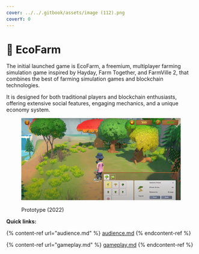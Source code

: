 ```yaml
---
cover: ../../.gitbook/assets/image (112).png
coverY: 0
---
```


# 🏡 EcoFarm

The initial launched game is EcoFarm, a freemium, multiplayer farming simulation game inspired by Hayday, Farm Together, and FarmVille 2, that combines the best of farming simulation games and blockchain technologies.

It is designed for both traditional players and blockchain enthusiasts, offering extensive social features, engaging mechanics, and a unique economy system.

<figure><img src="../../.gitbook/assets/image (73).png" alt=""><figcaption><p>Prototype (2022)</p></figcaption></figure>



**Quick links:**

{% content-ref url="audience.md" %}
[audience.md](audience.md)
{% endcontent-ref %}

{% content-ref url="gameplay.md" %}
[gameplay.md](gameplay.md)
{% endcontent-ref %}
